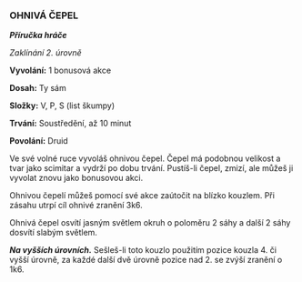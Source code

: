 ### OHNIVÁ ČEPEL

***Příručka hráče***

*Zaklínání 2. úrovně*

**Vyvolání:** 1 bonusová akce

**Dosah:** Ty sám

**Složky:** V, P, S (list škumpy)

**Trvání:** Soustředění, až 10 minut

**Povolání:** Druid

Ve své volné ruce vyvoláš ohnivou čepel. Čepel má podobnou velikost a tvar jako scimitar a vydrží po dobu trvání. Pustíš-li čepel, zmizí, ale můžeš ji vyvolat znovu jako bonusovou akci. 

Ohnivou čepelí můžeš pomocí své akce zaútočit na blízko kouzlem. Při zásahu utrpí cíl ohnivé zranění 3k6. 

Ohnivá čepel osvítí jasným světlem okruh o poloměru 2 sáhy a další 2 sáhy dosvítí slabým světlem.

***Na vyšších úrovních.*** Sešleš-li toto kouzlo použitím pozice kouzla 4. či vyšší úrovně, za každé další dvě úrovně pozice nad 2. se zvýší zranění o 1k6.